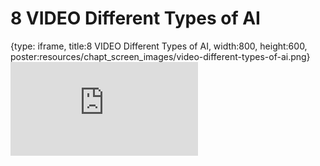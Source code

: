 # 8 VIDEO Different Types of AI
 
{type: iframe, title:8 VIDEO Different Types of AI, width:800, height:600, poster:resources/chapt_screen_images/video-different-types-of-ai.png}
![](https://hutchdatascience.org/AI_for_Decision_Makers/no_toc/video-different-types-of-ai.html)
 

 
